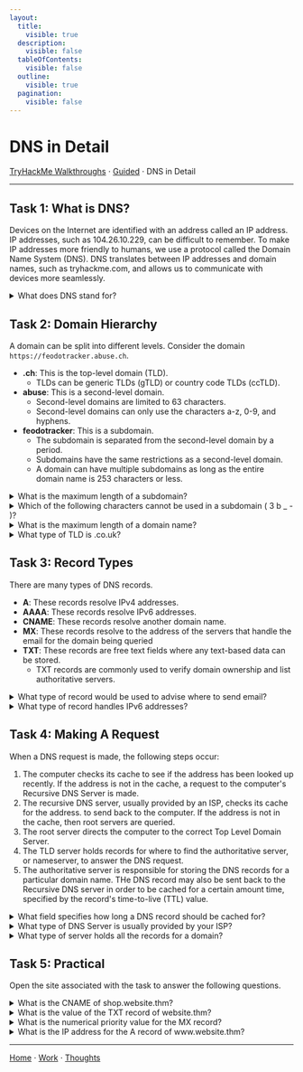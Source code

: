 ```yaml
---
layout:
  title:
    visible: true
  description:
    visible: false
  tableOfContents:
    visible: false
  outline:
    visible: true
  pagination:
    visible: false
---
```


# DNS in Detail

[TryHackMe Walkthroughs](./) ⋅ [Guided](../) ⋅ DNS in Detail

***

## Task 1: What is DNS?

Devices on the Internet are identified with an address called an IP address. IP addresses, such as 104.26.10.229, can be difficult to remember. To make IP addresses more friendly to humans, we use a protocol called the Domain Name System (DNS). DNS translates between IP addresses and domain names, such as tryhackme.com, and allows us to communicate with devices more seamlessly.

<details>

<summary>What does DNS stand for?</summary>

Domain Name System

The Domain Name System protocol allows us to use easy-to-remember names to communicate with devices on the Internet. 

</details>

## Task 2: Domain Hierarchy

A domain can be split into different levels. Consider the domain `https://feodotracker.abuse.ch`.
* **.ch**: This is the top-level domain (TLD).
  * TLDs can be generic TLDs (gTLD) or country code TLDs (ccTLD).
* **abuse**: This is a second-level domain. 
  * Second-level domains are limited to 63 characters.
  * Second-level domains can only use the characters a-z, 0-9, and hyphens.
* **feodotracker**: This is a subdomain.
  * The subdomain is separated from the second-level domain by a period.
  * Subdomains have the same restrictions as a second-level domain.
  * A domain can have multiple subdomains as long as the entire domain name is 253 characters or less.

<details>

<summary>What is the maximum length of a subdomain?</summary>

63

A subdomain name has the same creation restrictions as a Second-Level Domain, which is limited to 63 characters.

</details>

<details>

<summary>Which of the following characters cannot be used in a subdomain ( 3 b _ - )?</summary>

\_

A subdomain can only use the characters a-z, 0-9, and hyphens.

</details>

<details>

<summary>What is the maximum length of a domain name?</summary>

253

A domain name is limited to 253 characters or less.

</details>

<details>

<summary>What type of TLD is .co.uk?</summary>

ccTLD

ccTLD stands for country code top-level domain.

</details>

## Task 3: Record Types

There are many types of DNS records.
* **A**: These records resolve IPv4 addresses.
* **AAAA**: These records resolve IPv6 addresses.
* **CNAME**: These records resolve another domain name.
* **MX**: These records resolve to the address of the servers that handle the email for the domain being queried
* **TXT**: These records are free text fields where any text-based data can be stored.
  * TXT records are commonly used to verify domain ownership and list authoritative servers.

<details>

<summary>What type of record would be used to advise where to send email?</summary>

MX

The server that handles email for a specific domain can be found using an MX record.

</details>

<details>

<summary>What type of record handles IPv6 addresses?</summary>

AAAA

AAAA records resolve IPv6 addresses.

</details>

## Task 4: Making A Request

When a DNS request is made, the following steps occur:
1. The computer checks its cache to see if the address has been looked up recently. If the address is not in the cache, a request to the computer's Recursive DNS Server is made.
2. The recursive DNS server, usually provided by an ISP, checks its cache for the address. to send back to the computer. If the address is not in the cache, then root servers are queried.
3. The root server directs the computer to the correct Top Level Domain Server.
4. The TLD server holds records for where to find the authoritative server, or nameserver, to answer the DNS request.
5. The authoritative server is responsible for storing the DNS records for a particular domain name. THe DNS record may also be sent back to the Recursive DNS server in order to be cached for a certain amount time, specified by the record's time-to-live (TTL) value.

<details>

<summary>What field specifies how long a DNS record should be cached for?</summary>

TTL

TTL stands for time-to-live (ie how much time the DNS record should live in cache).

</details>

<details>

<summary>What type of DNS Server is usually provided by your ISP?</summary>

recursive

A recursive DNS server is usually provided by the ISP. A recursive DNS server will check its cache for an address before going to a root server to seek out an answer.

</details>

<details>

<summary>What type of server holds all the records for a domain?</summary>

authoritative

An authoritative server is also known as the nameserver for a domain and holds all of that domain's records.

</details>

## Task 5: Practical

Open the site associated with the task to answer the following questions.

<details>

<summary>What is the CNAME of shop.website.thm?</summary>

shops.myshopify.com

Change the DNS type to CNAME and add "shop" as the subdomain. Then, send a DNS request.

</details>

<details>

<summary>What is the value of the TXT record of website.thm?</summary>

THM{7012BBA60997F35A9516C2E16D2944FF}

Change the DNS type to TXT. Then, send a DNS request.

</details>

<details>

<summary>What is the numerical priority value for the MX record?</summary>

30

Change the DNS type to MX. Then, send a DNS request.

</details>

<details>

<summary>What is the IP address for the A record of www.website.thm?</summary>

10.10.10.10

Change the DNS type to A. Then, send a DNS request.

</details>

***

[Home](https://app.gitbook.com/o/0kO27okC5uVB9ALX3rho/s/036xtfEIzcEdGegONXWM/) ⋅ [Work](https://app.gitbook.com/o/0kO27okC5uVB9ALX3rho/s/WaFS755Q4sf02CxLcghQ/) ⋅ [Thoughts](https://app.gitbook.com/o/0kO27okC5uVB9ALX3rho/s/s4QQPMntQ25hmJToKSOu/)
